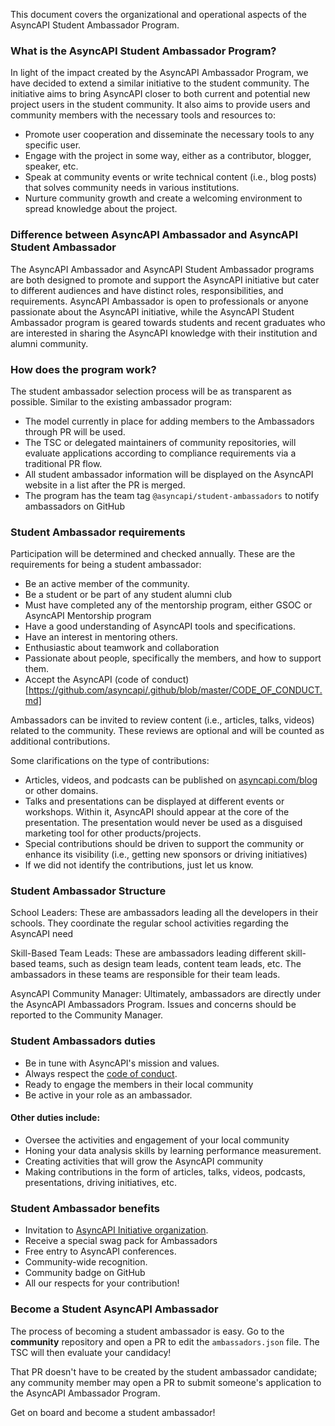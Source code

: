 This document covers the organizational and operational aspects of the AsyncAPI Student Ambassador Program.

### What is the AsyncAPI Student Ambassador Program?

In light of the impact created by the AsyncAPI Ambassador Program, we have decided to extend a similar initiative to the student community. The initiative aims to bring AsyncAPI closer to both current and potential new project users in the student community. It also aims to provide users and community members with the necessary tools and resources to:

- Promote user cooperation and disseminate the necessary tools to any specific user.
- Engage with the project in some way, either as a contributor, blogger, speaker, etc.
- Speak at community events or write technical content (i.e., blog posts) that solves community needs in various institutions. 
- Nurture community growth and create a welcoming environment to spread knowledge about the project.

### Difference between AsyncAPI Ambassador and AsyncAPI Student Ambassador
The AsyncAPI Ambassador and AsyncAPI Student Ambassador programs are both designed to promote and support the AsyncAPI initiative but cater to different audiences and have distinct roles, responsibilities, and requirements. AsyncAPI Ambassador is open to professionals or anyone passionate about the AsyncAPI initiative, while the AsyncAPI Student Ambassador program is geared towards students and recent graduates who are interested in sharing the AsyncAPI knowledge with their institution and alumni community.


### How does the program work?
The student ambassador selection process will be as transparent as possible. Similar to the existing ambassador program:

- The model currently in place for adding members to the Ambassadors through PR will be used.
- The TSC or delegated maintainers of community repositories, will evaluate applications according to compliance requirements via a traditional PR flow.
- All student ambassador information will be displayed on the AsyncAPI website in a list after the PR is merged.
- The program has the team tag `@asyncapi/student-ambassadors` to notify ambassadors on GitHub

### Student Ambassador requirements

Participation will be determined and checked annually. These are the requirements for being a student ambassador:

- Be an active member of the community.
- Be a student or be part of any student alumni club
- Must have completed any of the mentorship program, either GSOC or AsyncAPI Mentorship program
- Have a good understanding of AsyncAPI tools and specifications.
- Have an interest in mentoring others.
- Enthusiastic about teamwork and collaboration
- Passionate about people, specifically the members, and how to support them.
- Accept the AsyncAPI (code of conduct)[https://github.com/asyncapi/.github/blob/master/CODE_OF_CONDUCT.md]

Ambassadors can be invited to review content (i.e., articles, talks, videos) related to the community. These reviews are optional and will be counted as additional contributions.

Some clarifications on the type of contributions:
    
- Articles, videos, and podcasts can be published on [asyncapi.com/blog](https://www.asyncapi.com/blog) or other domains. 
- Talks and presentations can be displayed at different events or workshops. Within it, AsyncAPI should appear at the core of the presentation. The presentation would never be used as a disguised marketing tool for other products/projects.
- Special contributions should be driven to support the community or enhance its visibility (i.e., getting new sponsors or driving initiatives) 
- If we did not identify the contributions, just let us know.
         
### Student Ambassador Structure

School Leaders: These are ambassadors leading all the developers in their schools. They coordinate the regular school activities regarding the AsyncAPI need


Skill-Based Team Leads: These are ambassadors leading different skill-based teams, such as design team leads, content team leads, etc. The ambassadors in these teams are responsible for their team leads.

AsyncAPI Community Manager: Ultimately, ambassadors are directly under the AsyncAPI Ambassadors Program. Issues and concerns should be reported to the Community Manager.

   
### Student Ambassadors duties

- Be in tune with AsyncAPI's mission and values.
- Always respect the [code of conduct](https://github.com/asyncapi/.github/blob/master/CODE_OF_CONDUCT.md).
- Ready to engage the members in their local community
- Be active in your role as an ambassador.

#### Other duties include:

- Oversee the activities and engagement of your local community
- Honing your data analysis skills by learning performance measurement.
- Creating activities that will grow the AsyncAPI community
- Making contributions in the form of articles, talks, videos, podcasts, presentations, driving initiatives, etc.


### Student Ambassador benefits

- Invitation to [AsyncAPI Initiative organization](https://github.com/orgs/asyncapi/people).
- Receive a special swag pack for Ambassadors 
- Free entry to AsyncAPI conferences.
- Community-wide recognition.
- Community badge on GitHub
- All our respects for your contribution!

### Become a Student AsyncAPI Ambassador

The process of becoming a student ambassador is easy. Go to the **community** repository and open a PR to edit the `ambassadors.json` file. The TSC will then evaluate your candidacy!

That PR doesn't have to be created by the student ambassador candidate; any community member may open a PR to submit someone's application to the AsyncAPI Ambassador Program. 

Get on board and become a student ambassador!